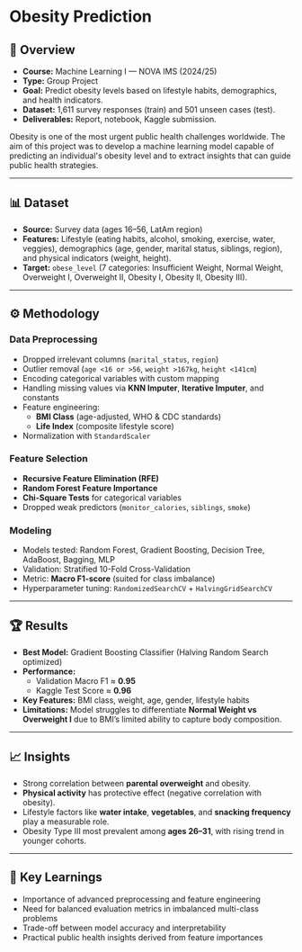 # Obesity Prediction

## 📌 Overview
- **Course:** Machine Learning I — NOVA IMS (2024/25)  
- **Type:** Group Project  
- **Goal:** Predict obesity levels based on lifestyle habits, demographics, and health indicators.  
- **Dataset:** 1,611 survey responses (train) and 501 unseen cases (test).  
- **Deliverables:** Report, notebook, Kaggle submission.  

Obesity is one of the most urgent public health challenges worldwide. The aim of this project was to
develop a machine learning model capable of predicting an individual's obesity level and to extract
insights that can guide public health strategies.

---

## 📊 Dataset
- **Source:** Survey data (ages 16–56, LatAm region)  
- **Features:** Lifestyle (eating habits, alcohol, smoking, exercise, water, veggies), demographics (age, gender, marital status, siblings, region), and physical indicators (weight, height).  
- **Target:** `obese_level` (7 categories: Insufficient Weight, Normal Weight, Overweight I, Overweight II, Obesity I, Obesity II, Obesity III).  

---

## ⚙️ Methodology
### Data Preprocessing
- Dropped irrelevant columns (`marital_status`, `region`)  
- Outlier removal (`age <16 or >56`, `weight >167kg`, `height <141cm`)  
- Encoding categorical variables with custom mapping  
- Handling missing values via **KNN Imputer**, **Iterative Imputer**, and constants  
- Feature engineering:  
  - **BMI Class** (age-adjusted, WHO & CDC standards)  
  - **Life Index** (composite lifestyle score)  
- Normalization with `StandardScaler`  

### Feature Selection
- **Recursive Feature Elimination (RFE)**  
- **Random Forest Feature Importance**  
- **Chi-Square Tests** for categorical variables  
- Dropped weak predictors (`monitor_calories`, `siblings`, `smoke`)  

### Modeling
- Models tested: Random Forest, Gradient Boosting, Decision Tree, AdaBoost, Bagging, MLP  
- Validation: Stratified 10-Fold Cross-Validation  
- Metric: **Macro F1-score** (suited for class imbalance)  
- Hyperparameter tuning: `RandomizedSearchCV` + `HalvingGridSearchCV`  

---

## 🏆 Results
- **Best Model:** Gradient Boosting Classifier (Halving Random Search optimized)  
- **Performance:**  
  - Validation Macro F1 ≈ **0.95**  
  - Kaggle Test Score ≈ **0.96**  
- **Key Features:** BMI class, weight, age, gender, lifestyle habits  
- **Limitations:** Model struggles to differentiate **Normal Weight vs Overweight I** due to BMI’s limited ability to capture body composition.  

---

## 📈 Insights
- Strong correlation between **parental overweight** and obesity.  
- **Physical activity** has protective effect (negative correlation with obesity).  
- Lifestyle factors like **water intake**, **vegetables**, and **snacking frequency** play a measurable role.  
- Obesity Type III most prevalent among **ages 26–31**, with rising trend in younger cohorts.  

---

## 🧠 Key Learnings
- Importance of advanced preprocessing and feature engineering  
- Need for balanced evaluation metrics in imbalanced multi-class problems  
- Trade-off between model accuracy and interpretability  
- Practical public health insights derived from feature importances 
